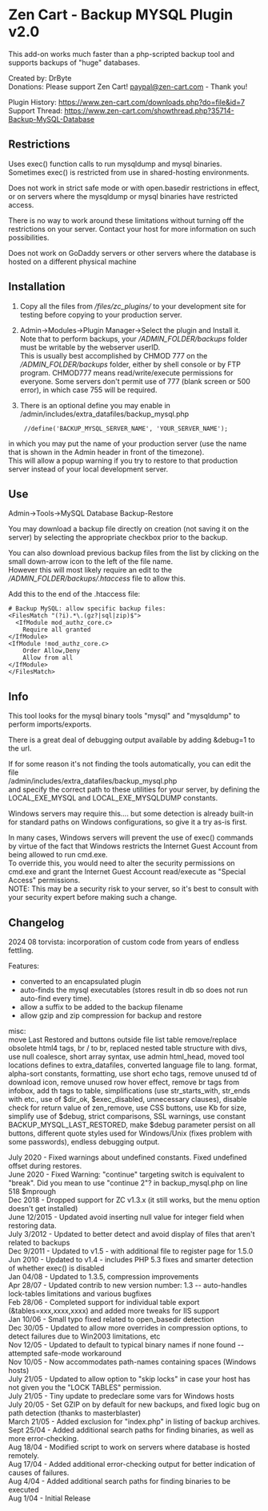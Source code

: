 # Zen Cart - Backup MYSQL Plugin v2.0
This add-on works much faster than a php-scripted backup tool and supports backups of "huge" databases.

Created by: DrByte  
Donations:  Please support Zen Cart!  paypal@zen-cart.com  - Thank you!

Plugin History: https://www.zen-cart.com/downloads.php?do=file&id=7  
Support Thread: https://www.zen-cart.com/showthread.php?35714-Backup-MySQL-Database

## Restrictions
Uses exec() function calls to run mysqldump and mysql binaries.  
Sometimes exec() is restricted from use in shared-hosting environments.

Does not work in strict safe mode or with open.basedir restrictions in effect, or on servers where the mysqldump or mysql binaries have restricted access.

There is no way to work around these limitations 
without turning off the restrictions on your server.  Contact your host 
for more information on such possibilities.

Does not work on GoDaddy servers or other servers where the database is hosted on a different physical machine

## Installation
1. Copy all the files from */files/zc_plugins/* to your development site for testing before copying to your production server.
1. Admin->Modules->Plugin Manager->Select the plugin and Install it.  
Note that to perform backups, your */ADMIN_FOLDER/backups* folder must be 
writable by the webserver userID.  
This is usually best accomplished 
by CHMOD 777 on the */ADMIN_FOLDER/backups* folder, either by shell console 
or by FTP program. CHMOD777 means read/write/execute permissions for everyone.
Some servers don't permit use of 777 (blank screen or 500 error), in which case 755 will be required.

1. There is an optional define you may enable in  
/admin/includes/extra_datafiles/backup_mysql.php  

		//define('BACKUP_MYSQL_SERVER_NAME', 'YOUR_SERVER_NAME');  
in which you may put the name of your production server  (use the name that is shown in the Admin header in front of the timezone).  
This will allow a popup warning if you try to restore to that production server instead of your local development server.

## Use
Admin->Tools->MySQL Database Backup-Restore

You may download a backup file directly on creation (not saving it on the server) by selecting the appropriate checkbox prior to the backup.

You can also download previous backup files from the list by clicking on the small down-arrow icon to the left of the file name.  
However this will most likely require an edit to the */ADMIN_FOLDER/backups/.htaccess* file to allow this.

Add this to the end of the .htaccess file:

	# Backup MySQL: allow specific backup files:
	<FilesMatch "(?i).*\.(gz?|sql|zip)$">
	  <IfModule mod_authz_core.c>
		Require all granted
	</IfModule>
	<IfModule !mod_authz_core.c>
		Order Allow,Deny
		Allow from all
	</IfModule>
	</FilesMatch>

## Info
This tool looks for the mysql binary tools "mysql" and "mysqldump" to perform imports/exports.

There is a great deal of debugging output available by adding &debug=1 to the url.

If for some reason it's not finding the tools automatically, you can edit the file  
/admin/includes/extra_datafiles/backup_mysql.php  
and specify the correct path to these utilities for your server, by defining the LOCAL_EXE_MYSQL and LOCAL_EXE_MYSQLDUMP constants.

Windows servers may require this.... but some detection is already built-in for standard paths on Windows configurations, so give it a try as-is first.

In many cases, Windows servers will prevent the use of exec() commands by virtue of the fact that Windows restricts the Internet Guest Account from being allowed to run cmd.exe.  
To override this, you would need to alter the security permissions on cmd.exe and grant the Internet Guest Account read/execute as "Special Access" permissions.  
NOTE: This may be a security risk to your server, so it's best to consult with your security expert before making such a change.

## Changelog
2024 08 torvista: incorporation of custom code from years of endless fettling.

Features:  
* converted to an encapsulated plugin  
* auto-finds the mysql executables (stores result in db so does not run auto-find every time).
* allow a suffix to be added to the backup filename  
* allow gzip and zip compression for backup and restore

misc:  
move Last Restored and buttons outside file list table 
remove/replace obsolete html4 tags, br / to br, replaced nested table structure with divs, use null coalesce, short array syntax, use admin html_head, 
moved tool locations defines to extra_datafiles, converted language file to lang. format, alpha-sort constants, formatting, use short echo tags, remove unused td of download icon, remove unused row hover effect, remove br tags from infobox, add th tags to table, simplifications (use str_starts_with, str_ends with etc., use of $dir_ok, $exec_disabled, unnecessary clauses), disable check for return value of zen_remove, use CSS buttons, use Kb for size, simplify use of $debug, strict comparisons, SSL warnings, use constant BACKUP_MYSQL_LAST_RESTORED, make $debug parameter  persist on all buttons, different quote styles used for Windows/Unix (fixes problem with some passwords), endless debugging output.

July 2020 - Fixed warnings about undefined constants. Fixed undefined offset during restores.  
June 2020 - Fixed Warning: "continue" targeting switch is equivalent to "break". Did you mean to use "continue 2"? in backup_mysql.php on line 518 $mprough  
Dec 2018 - Dropped support for ZC v1.3.x (it still works, but the menu option doesn't get installed)  
June 12/2015 - Updated avoid inserting null value for integer field when restoring data.  
July 3/2012 - Updated to better detect and avoid display of files that aren't related to backups  
Dec 9/2011 - Updated to v1.5 - with additional file to register page for 1.5.0  
Jun 2010 - Updated to v1.4 - includes PHP 5.3 fixes and smarter detection of whether exec() is disabled  
Jan 04/08 - Updated to 1.3.5, compression improvements  
Apr 28/07 - Updated contrib to new version number: 1.3 -- auto-handles lock-tables limitations and various bugfixes  
Feb 28/06 - Completed support for individual table export (&tables=xxx,xxxx,xxxx) and added more tweaks for IIS support  
Jan 10/06 - Small typo fixed related to open_basedir detection  
Dec 30/05 - Updated to allow more overrides in compression options, to detect failures due to Win2003 limitations, etc  
Nov 12/05 - Updated to default to typical binary names if none found -- attempted safe-mode workaround  
Nov 10/05 - Now accommodates path-names containing spaces (Windows hosts)  
July 21/05 - Updated to allow option to "skip locks" in case your host has not given you the "LOCK TABLES" permission.  
July 21/05 - Tiny update to predeclare some vars for Windows hosts  
July 20/05 - Set GZIP on by default for new backups, and fixed logic bug on path detection (thanks to masterblaster)  
March 21/05 - Added exclusion for "index.php" in listing of backup archives.  
Sept 25/04 - Added additional search paths for finding binaries, as well as more error-checking.  
Aug 18/04 - Modified script to work on servers where database is hosted remotely.  
Aug 17/04 - Added additional error-checking output for better indication of causes of failures.  
Aug 4/04 - Added additional search paths for finding binaries to be executed  
Aug 1/04 - Initial Release
